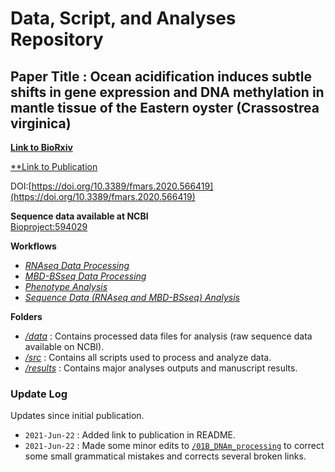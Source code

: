 # Data, Script, and Analyses Repository

## Paper Title : Ocean acidification induces subtle shifts in gene expression and DNA methylation in mantle tissue of the Eastern oyster (Crassostrea virginica)

[**Link to BioRxiv**](https://www.biorxiv.org/content/10.1101/2020.06.05.136424v1.abstract)

[**Link to Publication](https://www.frontiersin.org/articles/10.3389/fmars.2020.566419/full?utm_source=F-AAE&utm_medium=EMLF&utm_campaign=MRK_1495887_45_Marine_20201201_arts_A)

DOI:[https://doi.org/10.3389/fmars.2020.566419](https://doi.org/10.3389/fmars.2020.566419)

**Sequence data available at NCBI**  
[Bioproject:594029](https://www.ncbi.nlm.nih.gov/bioproject/594029)

**Workflows**
* [*RNAseq Data Processing*](https://github.com/epigeneticstoocean/AE17_Cvirginica_MolecularResponse/blob/master/01A_RNA_processing.md)
* [*MBD-BSseq Data Processing*](https://github.com/epigeneticstoocean/AE17_Cvirginica_MolecularResponse/blob/master/01B_DNAm_processing.md)
* [*Phenotype Analysis*](https://github.com/epigeneticstoocean/AE17_Cvirginica_MolecularResponse/blob/master/02A_phenotypeAnalysis.md)
* [*Sequence Data (RNAseq and MBD-BSseq) Analysis*](https://github.com/epigeneticstoocean/AE17_Cvirginica_MolecularResponse/blob/master/02B_sequenceAnalysis.md)
  
**Folders**
* [*/data*](https://github.com/epigeneticstoocean/AE17_Cvirginica_MolecularResponse/tree/master/data) : Contains processed data files for analysis (raw sequence data available on NCBI).
* [*/src*](https://github.com/epigeneticstoocean/AE17_Cvirginica_MolecularResponse/tree/master/src) : Contains all scripts used to process and analyze data.
* [*/results*](https://github.com/epigeneticstoocean/AE17_Cvirginica_MolecularResponse/tree/master/results) : Contains major analyses outputs and manuscript results.

### Update Log
Updates since initial publication.

* `2021-Jun-22` : Added link to publication in README. 
* `2021-Jun-22` : Made some minor edits to [`/01B_DNAm_processing`](https://github.com/epigeneticstoocean/AE17_Cvirginica_MolecularResponse/blob/master/01B_DNAm_processing.md) to correct some small grammatical mistakes and corrects several broken links.
